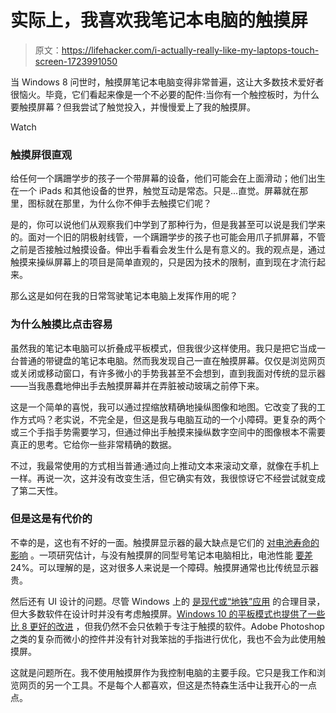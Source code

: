 # 实际上，我喜欢我笔记本电脑的触摸屏

> 原文：<https://lifehacker.com/i-actually-really-like-my-laptops-touch-screen-1723991050>

当 Windows 8 问世时，触摸屏笔记本电脑变得非常普遍，这让大多数技术爱好者很恼火。毕竟，它们看起来像是一个不必要的配件:当你有一个触控板时，为什么要触摸屏幕？但我尝试了触觉投入，并慢慢爱上了我的触摸屏。

Watch

### **触摸屏很直观**

给任何一个蹒跚学步的孩子一个带屏幕的设备，他们可能会在上面滑动；他们出生在一个 iPads 和其他设备的世界，触觉互动是常态。只是...直觉。屏幕就在那里，图标就在那里，为什么你不伸手去触摸它们呢？

是的，你可以说他们从观察我们中学到了那种行为，但是我甚至可以说是我们学来的。面对一个旧的阴极射线管，一个蹒跚学步的孩子也可能会用爪子抓屏幕，不管之前是否接触过触摸设备。伸出手看看会发生什么是有意义的。我的观点是，通过触摸来操纵屏幕上的项目是简单直观的，只是因为技术的限制，直到现在才流行起来。

那么这是如何在我的日常驾驶笔记本电脑上发挥作用的呢？

### **为什么触摸比点击容易**

虽然我的笔记本电脑可以折叠成平板模式，但我很少这样使用。我只是把它当成一台普通的带键盘的笔记本电脑。然而我发现自己一直在触摸屏幕。仅仅是浏览网页或关闭或移动窗口，有许多微小的手势我甚至不会想到，直到我面对传统的显示器——当我愚蠢地伸出手去触摸屏幕并在弄脏被动玻璃之前停下来。

这是一个简单的喜悦，我可以通过捏缩放精确地操纵图像和地图。它改变了我的工作方式吗？老实说，不完全是，但这是我与电脑互动的一个小障碍。更复杂的两个或三个手指手势需要学习，但通过伸出手触摸来操纵数字空间中的图像根本不需要真正的思考。它给你一些非常精确的数据。

不过，我最常使用的方式相当普通:通过向上推动文本来滚动文章，就像在手机上一样。再说一次，这并没有改变生活，但它确实有效，我很惊讶它不经尝试就变成了第二天性。

### 但是这是有代价的

不幸的是，这也有不好的一面。触摸屏显示器的最大缺点是它们的 [对电池寿命的影响](http://lifehacker.com/touch-screen-laptops-are-a-battery-drain-even-with-tou-1707236141#_ga=1.216531027.410417895.1430444016) 。一项研究估计，与没有触摸屏的同型号笔记本电脑相比，电池性能 [要差](http://blog.laptopmag.com/dont-buy-a-touch-screen-laptop)24%。可以理解的是，这对很多人来说是一个障碍。触摸屏通常也比传统显示器贵。

然后还有 UI 设计的问题。尽管 Windows 上的 [是现代或“地铁”应用](http://lifehacker.com/the-best-new-apps-in-the-windows-8-store-5955209#_ga=1.241223879.410417895.1430444016) 的合理目录，但大多数软件在设计时并没有考虑触摸屏。[Windows 10 的平板模式也提供了一些比 8 更好的改进](http://www.howtogeek.com/221973/what-is-tablet-mode-in-windows-10-and-how-to-turn-it-on-and-off/) ，但我仍然不会只依赖于专注于触摸的软件。Adobe Photoshop 之类的复杂而微小的控件并没有针对我笨拙的手指进行优化，我也不会为此使用触摸屏。

这就是问题所在。我不使用触摸屏作为我控制电脑的主要手段。它只是我工作和浏览网页的另一个工具。不是每个人都喜欢，但这是杰特森生活中让我开心的一点点。